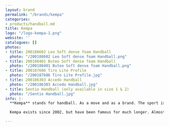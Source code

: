 ```yaml
---
layout: brand
permalink: "/brands/kempa"
categories:
- products/handball.md
title: Kempa
logo: "/logo-kempa-1.png"
website: ''
catalogues: []
photos:
- title: 200188602 Leo Soft dense foam Handball
  photo: "/200188602 Leo Soft dense foam Handball.png"
- title: 200188401 Buteo Soft dense foam Handball
  photo: "/200188401 Buteo Soft dense foam Handball.png"
- title: 200187606 Tiro Lite Profile
  photo: "/200187606 Tiro Lite Profile.jpg"
- title: 200186303 Accedo Handball
  photo: "/200186303 Accedo Handball.jpg"
- title: Sentio Handball (only available in size 1 & 2)
  photo: "/Sentio Handball.jpg"
info: |-
  **Kempa** stands for handball. As a move and as a brand. The sport is characterized by agility, power, emotions and goose bump moments.

  Kempa exists since 2002, but have been famous for much longer. Almost 50 years before the brand was founded, on 24 March 1954, the legendary Kempa trick celebrated its world premiere. Invented, developed and executed by two-time field handball world champion Bernhard Kempa. The brand is named after him.

---
```

